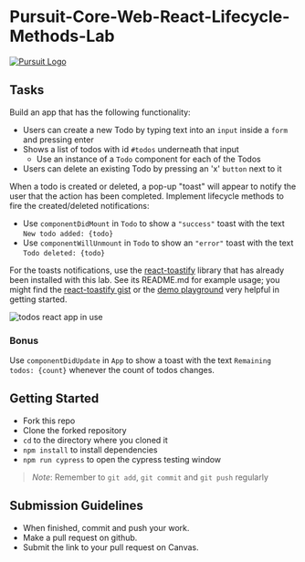 # Pursuit-Core-Web-React-Lifecycle-Methods-Lab

[![Pursuit Logo](https://avatars1.githubusercontent.com/u/5825944?s=200&v=4)](https://pursuit.org)

## Tasks

Build an app that has the following functionality:

- Users can create a new Todo by typing text into an `input` inside a `form` and pressing enter
- Shows a list of todos with id `#todos` underneath that input
  - Use an instance of a `Todo` component for each of the Todos
- Users can delete an existing Todo by pressing an 'x' `button` next to it

When a todo is created or deleted, a pop-up "toast" will appear to notify the user that the action has been completed.
Implement lifecycle methods to fire the created/deleted notifications:

- Use `componentDidMount` in `Todo` to show a `"success"` toast with the text `New todo added: {todo}`
- Use `componentWillUnmount` in `Todo` to show an `"error"` toast with the text `Todo deleted: {todo}`

For the toasts notifications, use the [react-toastify](https://github.com/fkhadra/react-toastify) library that has already been installed with this lab.
See its README.md for example usage; you might find the [react-toastify gist](https://github.com/fkhadra/react-toastify#the-gist) or the [demo playground](https://fkhadra.github.io/react-toastify/introduction/) very helpful in getting started.

![todos react app in use](./todosLifecycleAppGif.gif)

### Bonus

Use `componentDidUpdate` in `App` to show a toast with the text `Remaining todos: {count}` whenever the count of todos changes.

## Getting Started

- Fork this repo
- Clone the forked repository
- `cd` to the directory where you cloned it
- `npm install` to install dependencies
- `npm run cypress` to open the cypress testing window

> _Note_: Remember to `git add`, `git commit` and `git push` regularly

## Submission Guidelines

- When finished, commit and push your work.
- Make a pull request on github.
- Submit the link to your pull request on Canvas.
